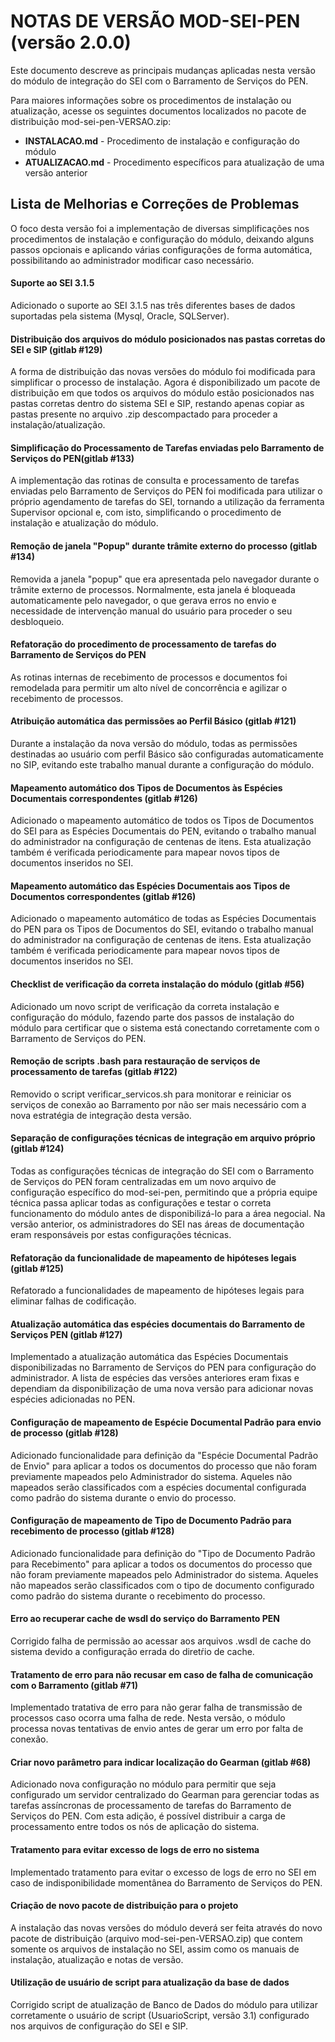 # NOTAS DE VERSÃO MOD-SEI-PEN (versão 2.0.0)

Este documento descreve as principais mudanças aplicadas nesta versão do módulo de integração do SEI com o Barramento de Serviços do PEN.

Para maiores informações sobre os procedimentos de instalação ou atualização, acesse os seguintes documentos localizados no pacote de distribuição mod-sei-pen-VERSAO.zip:

* **INSTALACAO.md** - Procedimento de instalação e configuração do módulo
* **ATUALIZACAO.md** - Procedimento específicos para atualização de uma versão anterior


## Lista de Melhorias e Correções de Problemas

O foco desta versão foi a implementação de diversas simplificações nos procedimentos de instalação e configuração do módulo, deixando alguns passos opcionais e aplicando várias configurações de forma automática, possibilitando ao administrador modificar caso necessário.

#### Suporte ao SEI 3.1.5

Adicionado o suporte ao SEI 3.1.5 nas três diferentes bases de dados suportadas pela sistema (Mysql, Oracle, SQLServer).


#### Distribuição dos arquivos do módulo posicionados nas pastas corretas do SEI e SIP (gitlab #129)

A forma de distribuição das novas versões do módulo foi modificada para simplificar o processo de instalação. Agora é disponibilizado um pacote de distribuição em que todos os arquivos do módulo estão posicionados nas pastas corretas dentro do sistema SEI e SIP, restando apenas copiar as pastas presente no arquivo .zip descompactado para proceder a instalação/atualização.


#### Simplificação do Processamento de Tarefas enviadas pelo Barramento de Serviços do PEN(gitlab #133)

A implementação das rotinas de consulta e processamento de tarefas enviadas pelo Barramento de Serviços do PEN foi modificada para utilizar o próprio agendamento de tarefas do SEI, tornando a utilização da ferramenta Supervisor opcional e, com isto, simplificando o procedimento de instalação e atualização do módulo.


#### Remoção de janela "Popup" durante trâmite externo do processo (gitlab #134)

Removida a janela "popup" que era apresentada pelo navegador durante o trâmite externo de processos. Normalmente, esta janela é bloqueada automaticamente pelo navegador, o que gerava erros no envio e necessidade de intervenção manual do usuário para proceder o seu desbloqueio.


#### Refatoração do procedimento de processamento de tarefas do Barramento de Serviços do PEN

As rotinas internas de recebimento de processos e documentos foi remodelada para permitir um alto nível de concorrência e agilizar o recebimento de processos.


#### Atribuição automática das permissões ao Perfil Básico (gitlab #121)

Durante a instalação da nova versão do módulo, todas as permissões destinadas ao usuário com perfil Básico são configuradas automaticamente no SIP, evitando este trabalho manual durante a configuração do módulo.


#### Mapeamento automático dos Tipos de Documentos às Espécies Documentais correspondentes (gitlab #126)

Adicionado o mapeamento automático de todos os Tipos de Documentos do SEI para as Espécies Documentais do PEN, evitando o trabalho manual do administrador na configuração de centenas de itens. Esta atualização também é verificada periodicamente para mapear novos tipos de documentos inseridos no SEI.


#### Mapeamento automático das Espécies Documentais aos Tipos de Documentos correspondentes (gitlab #126)

Adicionado o mapeamento automático de todas as Espécies Documentais do PEN para os Tipos de Documentos do SEI, evitando o trabalho manual do administrador na configuração de centenas de itens. Esta atualização também é verificada periodicamente para mapear novos tipos de documentos inseridos no SEI.


#### Checklist de verificação da correta instalação do módulo (gitlab #56) 

Adicionado um novo script de verificação da correta instalação e configuração do módulo, fazendo parte dos passos de instalação do módulo para certificar que o sistema está conectando corretamente com o Barramento de Serviços do PEN.


#### Remoção de scripts .bash para restauração de serviços de processamento de tarefas (gitlab #122)

Removido o script verificar_servicos.sh para monitorar e reiniciar os serviços de conexão ao Barramento por não ser mais necessário com a nova estratégia de integração desta versão.


#### Separação de configurações técnicas de integração em arquivo próprio (gitlab #124)

Todas as configurações técnicas de integração do SEI com o Barramento de Serviços do PEN foram centralizadas em um novo arquivo de configuração específico do mod-sei-pen, permitindo que a própria equipe técnica passa aplicar todas as configurações e testar o correta funcionamento do módulo antes de disponibilizá-lo para a área negocial. Na versão anterior, os administradores do SEI nas áreas de documentação eram responsáveis por estas configurações técnicas.

#### Refatoração da funcionalidade de mapeamento de hipóteses legais (gitlab #125)
Refatorado a funcionalidades de mapeamento de hipóteses legais para eliminar falhas de codificação.


#### Atualização automática das espécies documentais do Barramento de Serviços PEN (gitlab #127)
Implementado a atualização automática das Espécies Documentais disponibilizadas no Barramento de Serviços do PEN para configuração do administrador. A lista de espécies das versões anteriores eram fixas e dependiam da disponibilização de uma nova versão para adicionar novas espécies adicionadas no PEN.

#### Configuração de mapeamento de Espécie Documental Padrão para envio de processo (gitlab #128)
Adicionado funcionalidade para definição da "Espécie Documental Padrão de Envio" para aplicar a todos os documentos do processo que não foram previamente mapeados pelo Administrador do sistema. Aqueles não mapeados serão classificados com a espécies documental configurada como padrão do sistema durante o envio do processo.


#### Configuração de mapeamento de Tipo de Documento Padrão para recebimento de processo (gitlab #128)
Adicionado funcionalidade para definição do "Tipo de Documento Padrão para Recebimento" para aplicar a todos os documentos do processo que não foram previamente mapeados pelo Administrador do sistema. Aqueles não mapeados serão classificados com o tipo de documento configurado como padrão do sistema durante o recebimento do processo.

#### Erro ao recuperar cache de wsdl do serviço do Barramento PEN

Corrigido falha de permissão ao acessar aos arquivos .wsdl de cache do sistema devido a configuração errada do diretŕio de cache.

#### Tratamento de erro para não recusar em caso de falha de comunicação com o Barramento (gitlab #71)

Implementado tratativa de erro para não gerar falha de transmissão de processos caso ocorra uma falha de rede. Nesta versão, o módulo processa novas tentativas de envio antes de gerar um erro por falta de conexão.


#### Criar novo parâmetro para indicar localização do Gearman (gitlab #68)

Adicionado nova configuração no módulo para permitir que seja configurado um servidor centralizado do Gearman para gerenciar todas as tarefas assíncronas de processamento de tarefas do Barramento de Serviços do PEN. Com esta adição, é possível distribuir a carga de processamento entre todos os nós de aplicação do sistema.


#### Tratamento para evitar excesso de logs de erro no sistema

Implementado tratamento para evitar o excesso de logs de erro no SEI em caso de indisponibilidade momentânea do Barramento de Serviços do PEN.

#### Criação de novo pacote de distribuição para o projeto

A instalação das novas versões do módulo deverá ser feita através do novo pacote de distribuição (arquivo mod-sei-pen-VERSAO.zip) que contem somente os arquivos de instalação no SEI, assim como os manuais de instalação, atualização e notas de versão.

#### Utilização de usuário de script para atualização da base de dados

Corrigido script de atualização de Banco de Dados do módulo para utilizar corretamente o usuário de script (UsuarioScript, versão 3.1) configurado nos arquivos de configuração do SEI e SIP.
